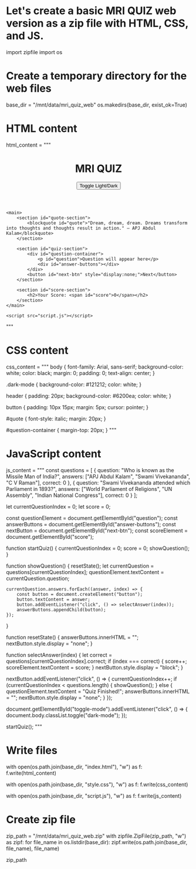 # Let's create a basic MRI QUIZ web version as a zip file with HTML, CSS, and JS.

import zipfile
import os

# Create a temporary directory for the web files
base_dir = "/mnt/data/mri_quiz_web"
os.makedirs(base_dir, exist_ok=True)

# HTML content
html_content = """
<!DOCTYPE html>
<html lang="en">
<head>
    <meta charset="UTF-8">
    <meta name="viewport" content="width=device-width, initial-scale=1.0">
    <title>MRI QUIZ</title>
    <link rel="stylesheet" href="style.css">
</head>
<body>
    <header>
        <h1>MRI QUIZ</h1>
        <button id="toggle-mode">Toggle Light/Dark</button>
    </header>

    <main>
        <section id="quote-section">
            <blockquote id="quote">"Dream, dream, dream. Dreams transform into thoughts and thoughts result in action." – APJ Abdul Kalam</blockquote>
        </section>

        <section id="quiz-section">
            <div id="question-container">
                <p id="question">Question will appear here</p>
                <div id="answer-buttons"></div>
            </div>
            <button id="next-btn" style="display:none;">Next</button>
        </section>

        <section id="score-section">
            <h2>Your Score: <span id="score">0</span></h2>
        </section>
    </main>

    <script src="script.js"></script>
</body>
</html>
"""

# CSS content
css_content = """
body {
    font-family: Arial, sans-serif;
    background-color: white;
    color: black;
    margin: 0;
    padding: 0;
    text-align: center;
}

.dark-mode {
    background-color: #121212;
    color: white;
}

header {
    padding: 20px;
    background-color: #6200ea;
    color: white;
}

button {
    padding: 10px 15px;
    margin: 5px;
    cursor: pointer;
}

#quote {
    font-style: italic;
    margin: 20px;
}

#question-container {
    margin-top: 20px;
}
"""

# JavaScript content
js_content = """
const questions = [
    { question: "Who is known as the Missile Man of India?", answers: ["APJ Abdul Kalam", "Swami Vivekananda", "C V Raman"], correct: 0 },
    { question: "Swami Vivekananda attended which Parliament in 1893?", answers: ["World Parliament of Religions", "UN Assembly", "Indian National Congress"], correct: 0 }
];

let currentQuestionIndex = 0;
let score = 0;

const questionElement = document.getElementById("question");
const answerButtons = document.getElementById("answer-buttons");
const nextButton = document.getElementById("next-btn");
const scoreElement = document.getElementById("score");

function startQuiz() {
    currentQuestionIndex = 0;
    score = 0;
    showQuestion();
}

function showQuestion() {
    resetState();
    let currentQuestion = questions[currentQuestionIndex];
    questionElement.textContent = currentQuestion.question;

    currentQuestion.answers.forEach((answer, index) => {
        const button = document.createElement("button");
        button.textContent = answer;
        button.addEventListener("click", () => selectAnswer(index));
        answerButtons.appendChild(button);
    });
}

function resetState() {
    answerButtons.innerHTML = "";
    nextButton.style.display = "none";
}

function selectAnswer(index) {
    let correct = questions[currentQuestionIndex].correct;
    if (index === correct) {
        score++;
        scoreElement.textContent = score;
    }
    nextButton.style.display = "block";
}

nextButton.addEventListener("click", () => {
    currentQuestionIndex++;
    if (currentQuestionIndex < questions.length) {
        showQuestion();
    } else {
        questionElement.textContent = "Quiz Finished!";
        answerButtons.innerHTML = "";
        nextButton.style.display = "none";
    }
});

document.getElementById("toggle-mode").addEventListener("click", () => {
    document.body.classList.toggle("dark-mode");
});

startQuiz();
"""

# Write files
with open(os.path.join(base_dir, "index.html"), "w") as f:
    f.write(html_content)

with open(os.path.join(base_dir, "style.css"), "w") as f:
    f.write(css_content)

with open(os.path.join(base_dir, "script.js"), "w") as f:
    f.write(js_content)

# Create zip file
zip_path = "/mnt/data/mri_quiz_web.zip"
with zipfile.ZipFile(zip_path, "w") as zipf:
    for file_name in os.listdir(base_dir):
        zipf.write(os.path.join(base_dir, file_name), file_name)

zip_path


